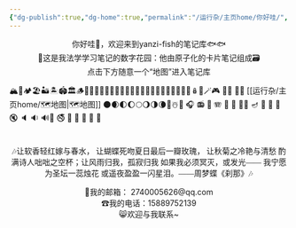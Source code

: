 ```yaml
---
{"dg-publish":true,"dg-home":true,"permalink":"/运行杂/主页home/你好哇/","tags":["gardenEntry"],"dgPassFrontmatter":true,"noteIcon":"","created":"2024-09-11T11:30:44.177+08:00","updated":"2024-10-18T22:58:17.250+08:00"}
---
```


<center>你好哇👋，欢迎来到yanzi-fish的笔记库🐟🐟</center>

<center>🏡这是我法学学习笔记的数字花园：他由原子化的卡片笔记组成🗃</center>

<center>点击下方随意一个“地图”进入笔记库</center>

🏔️🌋🏕️🏖️🏜️🏝️🏟️🏛️🪵🗼🏰🗽🕌🕍🕋⛲🎠🌆🎡🍂🪺🍀🌾🪸🎃🎁🎐🏏🔮🎰🪆🧶🪄🎮 🥘🍿 🍙🦑 [[运行杂/主页home/🗺地图\|🗺地图]] 🌑🌒🌓🌔🌕️🌖🌗🌘🌚☃️🎤 🎧 📻 🎷 🪗 🎸 🎹 🎺🏮 🪔 📔 📕 📖🔇 🔈 🔉 🔊🚳 🚭 🚯 🚱 🚷 📵 🔞

<p><span><div style="padding-top: 1.5em; font-family: kaiti; text-align: center;">🎶让软香轻红嫁与春水， 让蝴蝶死吻夏日最后一瓣玫瑰， 让秋菊之冷艳与清愁 酌满诗人咄咄之空杯；让风雨归我，孤寂归我 如果我必须冥灭，或发光—— 我宁愿为圣坛一蕊烛花 或遥夜盈盈一闪星泪。——周梦蝶《刹那》🎶</div></span></p>

<center>📮我的邮箱： 2740005626@qq.com</center>
<center>☎我的电话：15889752139</center>
<center>😸欢迎与我联系~</center>

